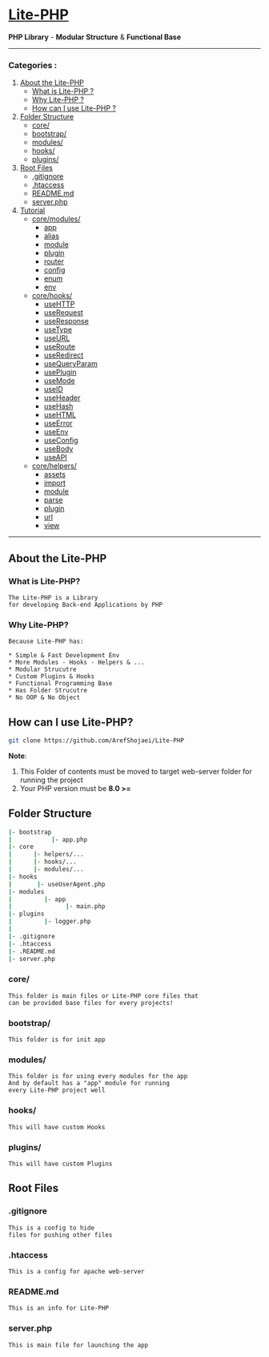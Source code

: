 # [Lite-PHP](https://github.com/ArefShojaei/Lite-PHP)
**PHP Library** - **Modular Structure** & **Functional Base**

---
### Categories :
1. [About the Lite-PHP](#about-the-lite-php)
    * [What is Lite-PHP ?](#what-is-lite-php)
    * [Why Lite-PHP ?](#why-lite-php)
    * [How can I use Lite-PHP ?](#how-can-i-use-lite-php)
3. [Folder Structure](#folder-structure)
    * [core/](#core)
    * [bootstrap/](#bootstrap)
    * [modules/](#modules)
    * [hooks/](#hooks)
    * [plugins/](#plugins)
4. [Root Files](#root-files)
    * [.gitignore](#gitignore)
    * [.htaccess](#htaccess)
    * [README.md](#readmemd)
    * [server.php](#serverphp)
5. [Tutorial]()
    * [core/modules/]()
        * [app]()
        * [alias]()
        * [module]()
        * [plugin]()
        * [router]()
        * [config]()
        * [enum]()
        * [env]()
    * [core/hooks/]()
        * [useHTTP]()
        * [useRequest]()
        * [useResponse]()
        * [useType]()
        * [useURL]()
        * [useRoute]()
        * [useRedirect]()
        * [useQueryParam]()
        * [usePlugin]()
        * [useMode]()
        * [useID]()
        * [useHeader]()
        * [useHash]()
        * [useHTML]()
        * [useError]()
        * [useEnv]()
        * [useConfig]()
        * [useBody]()
        * [useAPI]()
    * [core/helpers/]()
        * [assets]()
        * [import]()
        * [module]()
        * [parse]()
        * [plugin]()
        * [url]()
        * [view]()
---
## About the Lite-PHP
### What is Lite-PHP?
```text
The Lite-PHP is a Library 
for developing Back-end Applications by PHP
```
### Why Lite-PHP?
```text
Because Lite-PHP has:

* Simple & Fast Development Env
* More Modules - Hooks - Helpers & ...
* Modular Strucutre
* Custom Plugins & Hooks
* Functional Programming Base
* Has Folder Strucutre
* No OOP & No Object
```
## How can I use Lite-PHP?
```bash
git clone https://github.com/ArefShojaei/Lite-PHP
```
**Note**: 
1. This Folder of contents must be moved to 
target web-server folder for running the project
2. Your PHP version must be **8.0 >=**

## Folder Structure
```bash
|- bootstrap
|           |- app.php
|- core
|      |- helpers/...
|      |- hooks/...
|      |- modules/...
|- hooks
|       |- useUserAgent.php
|- modules
|         |- app
|               |- main.php
|- plugins
|         |- logger.php
|
|- .gitignore
|- .htaccess
|- .README.md
|- server.php
```
### core/
```text
This folder is main files or Lite-PHP core files that
can be provided base files for every projects!
```
### bootstrap/
```text
This folder is for init app
```
### modules/
```text
This folder is for using every modules for the app
And by default has a "app" module for running
every Lite-PHP project well 
```
### hooks/
```text
This will have custom Hooks
```
### plugins/
```text
This will have custom Plugins
```
## Root Files

### .gitignore
```text
This is a config to hide 
files for pushing other files
```
### .htaccess
```text
This is a config for apache web-server
```
### README.md
```text
This is an info for Lite-PHP
```
### server.php
```text
This is main file for launching the app
```